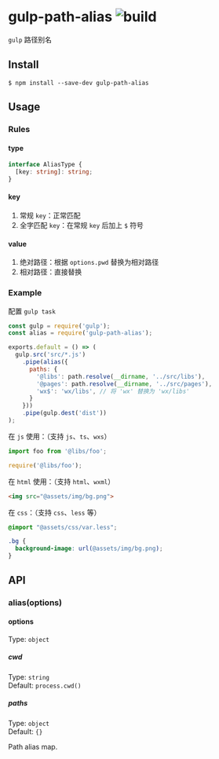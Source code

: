 # gulp-path-alias ![build](https://img.shields.io/badge/build-passing-green)
`gulp` 路径别名

## Install
```
$ npm install --save-dev gulp-path-alias
```

## Usage
### Rules
#### type
```ts
interface AliasType {
  [key: string]: string;
}
```
#### key
1. 常规 `key`：正常匹配
2. 全字匹配 `key`：在常规 `key` 后加上 `$` 符号
#### value
1. 绝对路径：根据 `options.pwd` 替换为相对路径
2. 相对路径：直接替换

### Example
配置 `gulp task`
```js
const gulp = require('gulp');
const alias = require('gulp-path-alias');

exports.default = () => (
  gulp.src('src/*.js')
    .pipe(alias({
      paths: {
        '@libs': path.resolve(__dirname, '../src/libs'),
        '@pages': path.resolve(__dirname, '../src/pages'),
        'wx$': 'wx/libs', // 将 'wx' 替换为 'wx/libs'
      }
    }))
    .pipe(gulp.dest('dist'))
);
```
在 `js` 使用：（支持 `js`、`ts`、`wxs`）
```js
import foo from '@libs/foo';

require('@libs/foo');
```
在 `html` 使用：（支持 `html`、`wxml`）
```html
<img src="@assets/img/bg.png">
```
在 `css`：（支持 `css`、`less` 等）
```css
@import "@assets/css/var.less";

.bg {
  background-image: url(@assets/img/bg.png);
}
```

## API
### alias(options)
#### options
Type: `object`

##### cwd
Type: `string`  
Default: `process.cwd()`

##### paths
Type: `object`  
Default: `{}`

Path alias map.
